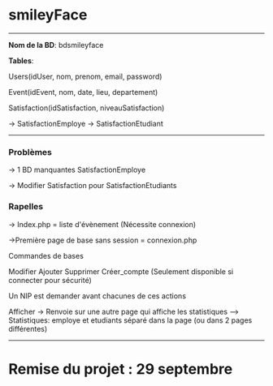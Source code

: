 # smileyFace

---

**Nom de la BD**: bdsmileyface

**Tables**:

Users(idUser, nom, prenom, email, password)

Event(idEvent, nom, date, lieu, departement)

Satisfaction(idSatisfaction, niveauSatisfaction)

-> SatisfactionEmploye
-> SatisfactionEtudiant

---
### Problèmes
-> 1 BD manquantes
SatisfactionEmploye

-> Modifier Satisfaction pour SatisfactionEtudiants

### Rapelles

-> Index.php = liste d'évènement (Nécessite connexion)

->Première page de base sans session = connexion.php

Commandes de bases

 Modifier
 Ajouter
 Supprimer
 Créer_compte (Seulement disponible si connecter pour sécurité)

Un NIP est demander avant chacunes de ces actions

 Afficher -> Renvoie sur une autre page qui affiche les statistiques -->
 Statistiques: employe et etudiants séparé dans la page (ou dans 2 pages différentes)

---
# Remise du projet : 29 septembre